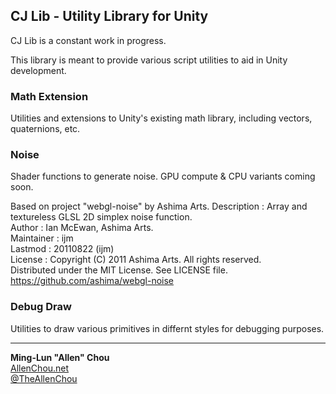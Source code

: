 ## CJ Lib - Utility Library for Unity

CJ Lib is a constant work in progress.

This library is meant to provide various script utilities to aid in Unity development.


### Math Extension

Utilities and extensions to Unity's existing math library, including vectors, quaternions, etc.


### Noise

Shader functions to generate noise. GPU compute & CPU variants coming soon.

Based on project "webgl-noise" by Ashima Arts.
Description : Array and textureless GLSL 2D simplex noise function.  
    Author  : Ian McEwan, Ashima Arts.  
Maintainer  : ijm  
    Lastmod : 20110822 (ijm)  
    License : Copyright (C) 2011 Ashima Arts. All rights reserved.  
              Distributed under the MIT License. See LICENSE file.  
              https://github.com/ashima/webgl-noise  


### Debug Draw

Utilities to draw various primitives in differnt styles for debugging purposes.


----
**Ming-Lun "Allen" Chou**  
[AllenChou.net](http://AllenChou.net)  
[@TheAllenChou](http://twitter.com/TheAllenChou)  
